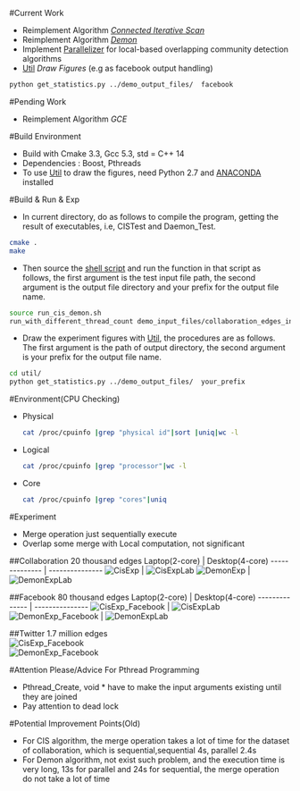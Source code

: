 #Current Work
- Reimplement Algorithm [*Connected Iterative Scan*](./test_cis.cpp)
- Reimplement Algorithm [*Demon*](./test_daemon.cpp)
- Implement [Parallelizer](./parallelizer.h) for local-based overlapping community detection algorithms
- [Util](./util) *Draw Figures*  (e.g as facebook output handling)
```zsh
python get_statistics.py ../demo_output_files/  facebook
```

#Pending Work
- Reimplement Algorithm *GCE*

#Build Environment
- Build with Cmake 3.3, Gcc 5.3, std = C++ 14
- Dependencies : Boost, Pthreads
- To use [Util](./util) to draw the figures, need Python 2.7 and [ANACONDA](https://www.continuum.io/downloads) installed

#Build & Run & Exp
- In current directory, do as follows to compile the program, getting the result of executables, i.e, CISTest and Daemon_Test.  
```zsh
cmake .
make
```
- Then source the [shell script](./run_cis_demon.sh) and run the function in that script as follows, the first argument is the test input file path,
 the second argument is the output file directory and your prefix for the output file name.  
```zsh
source run_cis_demon.sh
run_with_different_thread_count demo_input_files/collaboration_edges_input.csv demo_output_files/your_prefix_
```
- Draw the experiment figures with [Util](./util), the procedures are as follows. The first argument is the path of output directory,
 the second argument is your prefix for the output file name.  
```zsh
cd util/
python get_statistics.py ../demo_output_files/  your_prefix
```

#Environment(CPU Checking)
- Physical    

  ```zsh
  cat /proc/cpuinfo |grep "physical id"|sort |uniq|wc -l  
  ```
- Logical    

  ```zsh
  cat /proc/cpuinfo |grep "processor"|wc -l
  ```
- Core   

  ```zsh
  cat /proc/cpuinfo |grep "cores"|uniq
  ```

#Experiment
- Merge operation just sequentially execute  
- Overlap some merge with Local computation, not significant  

##Collaboration 20 thousand edges
Laptop(2-core) | Desktop(4-core)
-------------- | ---------------
![CisExp](./images/collaboration_cis_v1.png) | ![CisExpLab](./images/lab_desk_top/collaboration_cis_lab_v1.png)
![DemonExp](./images/collaboration_demon_v1.png)  | ![DemonExpLab](./images/lab_desk_top/collaboration_demon_lab_v1.png)

##Facebook 80 thousand edges
Laptop(2-core) | Desktop(4-core)
-------------- | ---------------
![CisExp_Facebook](./images/facebook_cis_v1.png)  | ![CisExpLab](./images/lab_desk_top/facebook_cis_lab_v1.png)
![DemonExp_Facebook](./images/facebook_demon_v1.png)  | ![DemonExpLab](./images/lab_desk_top/facebook_demon_lab_v1.png)

##Twitter 1.7 million edges  
![CisExp_Facebook](./images/twitter_csi_v1.png)   
![DemonExp_Facebook](./images/twitter_demon_v1.png)

#Attention Please/Advice For Pthread Programming
- Pthread_Create, void * have to make the input arguments existing until they are joined
- Pay attention to dead lock

#Potential Improvement Points(Old)
- For CIS algorithm, the merge operation takes a lot of time for the dataset of collaboration, which is sequential,sequential 4s, parallel 2.4s
- For Demon algorithm, not exist such problem, and the execution time is very long, 13s for parallel and 24s for sequential,
the merge operation do not take a lot of time